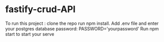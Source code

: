 # fastify-crud-API
To run this project :
clone the repo
run npm install.
Add .env file and enter your postgres database password: PASSWORD='yourpassword'
Run npm start to start your serve
